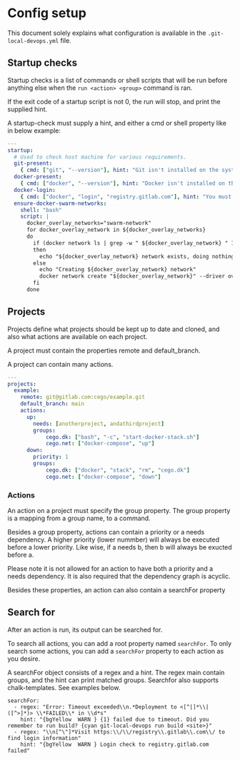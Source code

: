 # Config setup

This document solely explains what configuration is available in the `.git-local-devops.yml` file.

## Startup checks
Startup checks is a list of commands or shell scripts that will be run before anything else when the `run <action> <group>` command is ran.

If the exit code of a startup script is not 0, the run will stop, and print the supplied hint.

A startup-check must supply a hint, and either a cmd or shell property like in below example:


```yaml
---
startup:
  # Used to check host machine for various requirements.
  git-present:
    { cmd: ["git", "--version"], hint: "Git isn't installed on the system" }
  docker-present:
    { cmd: ["docker", "--version"], hint: "Docker isn't installed on the system" }
  docker-login:
    { cmd: ["docker", "login", "registry.gitlab.com"], hint: "You must be logged in on registry.gitlab.com to fetch docker images" }
  ensure-docker-swarm-networks:
    shell: "bash"
    script: |
      docker_overlay_networks="swarm-network"
      for docker_overlay_network in ${docker_overlay_networks}
      do
        if (docker network ls | grep -w " ${docker_overlay_network} " 1> /dev/null)
        then
          echo "${docker_overlay_network} network exists, doing nothing"
        else
          echo "Creating ${docker_overlay_network} network"
          docker network create "${docker_overlay_network}" --driver overlay --opt encrypted --attachable 1> /dev/null
        fi
      done
```

## Projects
Projects define what projects should be kept up to date and cloned, and also what actions are available on each project.

A project must contain the properties remote and default_branch.

A project can contain many actions. 
```yaml
---
projects:
  example:
    remote: git@gitlab.com:cego/example.git
    default_branch: main
    actions:
      up:
        needs: [anotherproject, andathirdproject]
        groups:
            cego.dk: ["bash", "-c", "start-docker-stack.sh"]
            cego.net: ["docker-compose", "up"]
      down:
        priority: 1
        groups:
            cego.dk: ["docker", "stack", "rm", "cego.dk"]
            cego.net: ["docker-compose", "down"]
```

### Actions
An action on a project must specify the group property. The group property is a mapping from a group name, to a command.

Besides a group property, actions can contain a priority or a needs dependency. A higher priority (lower nummber) will always be executed before a lower priority. Like wise, if a needs b, then b will always be exucted before a.

Please note it is not allowed for an action to have both a priority and a needs dependency. It is also required that the dependency graph is acyclic.

Besides these properties, an action can also contain a searchFor property

## Search for
After an action is run, its output can be searched for.

To search all actions, you can add a root property named `searchFor`. To only search some actions, you can add a `searchFor` property to each action as you desire.

A searchFor object consists of a regex and a hint. The regex main contain groups, and the hint can print matched groups. Searchfor also supports chalk-templates. See examples below.

```
searchFor:
  - regex: "Error: Timeout exceeded\\n.*Deployment to <[^|]*\\|([^>]*)> \\*FAILED\\* in \\d*s"
    hint: "{bgYellow  WARN } {1} failed due to timeout. Did you remember to run build? {cyan git-local-devops run build <site>}"
  - regex: "\\n[^\"]*Visit https:\\/\\/registry\\.gitlab\\.com\\/ to find login information"
    hint: "{bgYellow  WARN } Login check to registry.gitlab.com failed"
```

